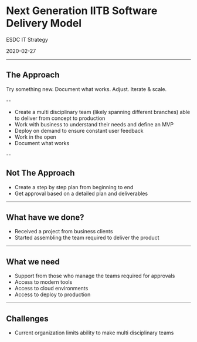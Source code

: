 <!--markdownlint-disable MD001 MD033 MD026 MD036 -->
<style>
.reveal section img { background:none; border:none; box-shadow:none; }
</style>

# Next Generation IITB Software Delivery Model

ESDC IT Strategy

2020-02-27

---

## The Approach

Try something new. Document what works. Adjust. Iterate & scale.

--

- Create a multi disciplinary team (likely spanning different branches) able to deliver from concept to production
- Work with business to understand their needs and define an MVP
- Deploy on demand to ensure constant user feedback
- Work in the open
- Document what works

--

## Not The Approach

- Create a step by step plan from beginning to end
- Get approval based on a detailed plan and deliverables

---

## What have we done?

- Received a project from business clients
- Started assembling the team required to deliver the product

---

## What we need

- Support from those who manage the teams required for approvals
- Access to modern tools
- Access to cloud environments
- Access to deploy to production

---

## Challenges

- Current organization limits ability to make multi disciplinary teams
